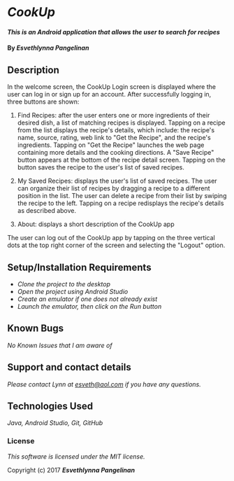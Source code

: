 # _CookUp_

#### _This is an Android application that allows the user to search for recipes_

#### By _**Esvethlynna Pangelinan**_

## Description

In the welcome screen, the CookUp Login screen is displayed where the user can log in or sign up for an account.  After successfully logging in, three buttons are shown:

1. Find Recipes:  after the user enters one or more ingredients of their desired dish, a list of matching recipes is displayed.  Tapping on a recipe from the list displays the recipe's details, which include: the recipe's name, source, rating, web link to "Get the Recipe", and the recipe's ingredients.  Tapping on "Get the Recipe" launches the web page containing more details and the cooking directions.  A "Save Recipe" button appears at the bottom of the recipe detail screen.  Tapping on the button saves the recipe to the user's list of saved recipes.

2. My Saved Recipes:  displays the user's list of saved recipes.  The user can organize their list of recipes by dragging a recipe to a different position in the list. The user can delete a recipe from their list by swiping the recipe to the left. Tapping on a recipe redisplays the recipe's details as described above.

3. About:  displays a short description of the CookUp app

The user can log out of the CookUp app by tapping on the three vertical dots at the top right corner of the screen and selecting the "Logout" option.

## Setup/Installation Requirements

* _Clone the project to the desktop_
* _Open the project using Android Studio_
* _Create an emulator if one does not already exist_
* _Launch the emulator, then click on the Run button_


## Known Bugs

_No Known Issues that I am aware of_

## Support and contact details

_Please contact Lynn at esveth@aol.com if you have any questions._

## Technologies Used

_Java, Android Studio, Git, GitHub_

### License

*This software is licensed under the MIT license.*

Copyright (c) 2017 **_Esvethlynna Pangelinan_**
